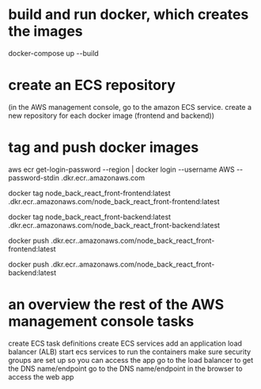 # build and run docker, which creates the images
docker-compose up --build

# create an ECS repository
(in the AWS management console, go to the amazon ECS service. create a new repository for each docker image (frontend and backend))

# tag and push docker images
aws ecr get-login-password --region <region> | docker login --username AWS --password-stdin <account-id>.dkr.ecr.<region>.amazonaws.com

docker tag node_back_react_front-frontend:latest <account-id>.dkr.ecr.<region>.amazonaws.com/node_back_react_front-frontend:latest

docker tag node_back_react_front-backend:latest <account-id>.dkr.ecr.<region>.amazonaws.com/node_back_react_front-backend:latest

docker push <account-id>.dkr.ecr.<region>.amazonaws.com/node_back_react_front-frontend:latest

docker push <account-id>.dkr.ecr.<region>.amazonaws.com/node_back_react_front-backend:latest

# an overview the rest of the AWS management console tasks
create ECS task definitions
create ECS services
add an application load balancer (ALB)
start ecs services to run the containers
make sure security groups are set up so you can access the app
go to the load balancer to get the DNS name/endpoint
go to the DNS name/endpoint in the browser to access the web app
